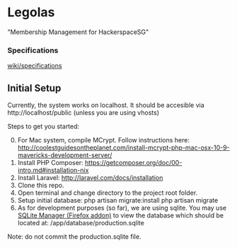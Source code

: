 # Legolas

"Membership Management for HackerspaceSG"

### Specifications
[wiki/specifications](https://github.com/hackerspacesg/members-accounting/wiki/specifications)

## Initial Setup

Currently, the system works on localhost. It should be accesible via http://localhost/public (unless you are using vhosts)

Steps to get you started:

0. For Mac system, compile MCrypt. Follow instructions here: http://coolestguidesontheplanet.com/install-mcrypt-php-mac-osx-10-9-mavericks-development-server/
1. Install PHP Composer: https://getcomposer.org/doc/00-intro.md#installation-nix
2. Install Laravel: http://laravel.com/docs/installation
3. Clone this repo.
4. Open terminal and change directory to the project root folder.
5. Setup initial database:
    php artisan migrate:install
    php artisan migrate
6. As for development purposes (so far), we are using sqlite. You may use [SQLite Manager (Firefox addon)](https://addons.mozilla.org/en-US/firefox/addon/sqlite-manager/) to view the database which should be located at: /app/database/production.sqlite 

Note: do not commit the production.sqlite file.